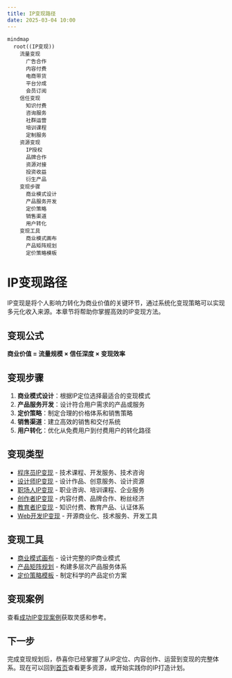 ```yaml
---
title: IP变现路径
date: 2025-03-04 10:00
---
```


```mermaid
mindmap
  root((IP变现))
    流量变现
      广告合作
      内容付费
      电商带货
      平台分成
      会员订阅
    信任变现
      知识付费
      咨询服务
      社群运营
      培训课程
      定制服务
    资源变现
      IP授权
      品牌合作
      资源对接
      投资收益
      衍生产品
    变现步骤
      商业模式设计
      产品服务开发
      定价策略
      销售渠道
      用户转化
    变现工具
      商业模式画布
      产品矩阵规划
      定价策略模板
```

# IP变现路径

IP变现是将个人影响力转化为商业价值的关键环节，通过系统化变现策略可以实现多元化收入来源。本章节将帮助你掌握高效的IP变现方法。

## 变现公式

**商业价值 = 流量规模 × 信任深度 × 变现效率**

## 变现步骤

1. **商业模式设计**：根据IP定位选择最适合的变现模式
2. **产品服务开发**：设计符合用户需求的产品或服务
3. **定价策略**：制定合理的价格体系和销售策略
4. **销售渠道**：建立高效的销售和交付系统
5. **用户转化**：优化从免费用户到付费用户的转化路径

## 变现类型

- [程序员IP变现](./01-coder.md) - 技术课程、开发服务、技术咨询
- [设计师IP变现](./02-designer.md) - 设计作品、创意服务、设计资源
- [职场人IP变现](./03-professional.md) - 职业咨询、培训课程、企业服务
- [创作者IP变现](./04-creator.md) - 内容付费、品牌合作、粉丝经济
- [教育者IP变现](./05-educator.md) - 知识付费、教育产品、认证体系
- [Web开发IP变现](./06-web.md) - 开源商业化、技术服务、开发工具

## 变现工具

- [商业模式画布](./tools/business-model-canvas.md) - 设计完整的IP商业模式
- [产品矩阵规划](./tools/product-matrix.md) - 构建多层次产品服务体系
- [定价策略模板](./tools/pricing-strategy.md) - 制定科学的产品定价方案

## 变现案例

查看[成功IP变现案例](../cases/monetize-cases.md)获取灵感和参考。

## 下一步

完成变现规划后，恭喜你已经掌握了从IP定位、内容创作、运营到变现的完整体系。现在可以回到[首页](../index.md)查看更多资源，或开始实践你的IP打造计划。 